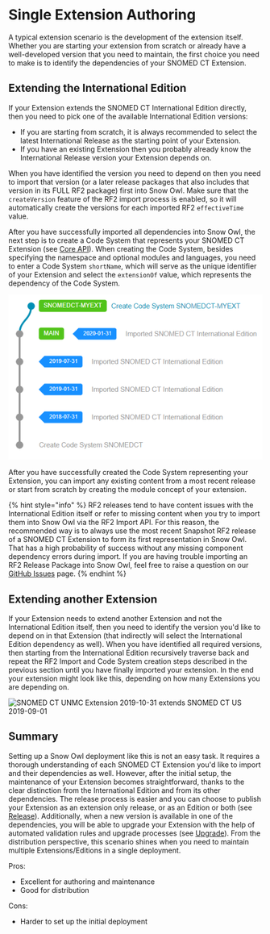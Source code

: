 # Single Extension Authoring

A typical extension scenario is the development of the extension itself. Whether you are starting your extension from scratch or already have a well-developed version that you need to maintain, the first choice you need to make is to identify the dependencies of your SNOMED CT Extension.

## Extending the International Edition

If your Extension extends the SNOMED CT International Edition directly, then you need to pick one of the available International Edition versions:

* If you are starting from scratch, it is always recommended to select the latest International Release as the starting point of your Extension.
* If you have an existing Extension then you probably already know the International Release version your Extension depends on.

When you have identified the version you need to depend on then you need to import that version (or a later release packages that also includes that version in its FULL RF2 package) first into Snow Owl. Make sure that the `createVersion` feature of the RF2 import process is enabled, so it will automatically create the versions for each imported RF2 `effectiveTime` value.

After you have successfully imported all dependencies into Snow Owl, the next step is to create a Code System that represents your SNOMED CT Extension (see [Core API](../../api/admin/index.md)). When creating the Code System, besides specifying the namespace and optional modules and languages, you need to enter a Code System `shortName`, which will serve as the unique identifier of your Extension and select the `extensionOf` value, which represents the dependency of the Code System.

![SNOMED CT My Extension based on the International Edition 2020-01-31](<../images/extension-from-scratch (1).png>)

After you have successfully created the Code System representing your Extension, you can import any existing content from a most recent release or start from scratch by creating the module concept of your extension.

{% hint style="info" %}
RF2 releases tend to have content issues with the International Edition itself or refer to missing content when you try to import them into Snow Owl via the RF2 Import API. For this reason, the recommended way is to always use the most recent Snapshot RF2 release of a SNOMED CT Extension to form its first representation in Snow Owl. That has a high probability of success without any missing component dependency errors during import. If you are having trouble importing an RF2 Release Package into Snow Owl, feel free to raise a question on our [GitHub Issues](https://github.com/b2ihealthcare/snow-owl/issues/new) page.
{% endhint %}

## Extending another Extension

If your Extension needs to extend another Extension and not the International Edition itself, then you need to identify the version you'd like to depend on in that Extension (that indirectly will select the International Edition dependency as well). When you have identified all required versions, then starting from the International Edition recursively traverse back and repeat the RF2 Import and Code System creation steps described in the previous section until you have finally imported your extension. In the end your extension might look like this, depending on how many Extensions you are depending on.

![SNOMED CT UNMC Extension 2019-10-31 extends SNOMED CT US 2019-09-01](../images/extension-extends-another.png)

## Summary

Setting up a Snow Owl deployment like this is not an easy task. It requires a thorough understanding of each SNOMED CT Extension you'd like to import and their dependencies as well. However, after the initial setup, the maintenance of your Extension becomes straightforward, thanks to the clear distinction from the International Edition and from its other dependencies. The release process is easier and you can choose to publish your Extension as an extension only release, or as an Edition or both (see [Release](../release.md)). Additionally, when a new version is available in one of the dependencies, you will be able to upgrade your Extension with the help of automated validation rules and upgrade processes (see [Upgrade](../upgrade.md)). From the distribution perspective, this scenario shines when you need to maintain multiple Extensions/Editions in a single deployment.

Pros:

* Excellent for authoring and maintenance
* Good for distribution

Cons:

* Harder to set up the initial deployment
